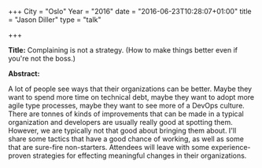 +++
City = "Oslo"
Year = "2016"
date = "2016-06-23T10:28:07+01:00"
title = "Jason Diller"
type = "talk"

+++

<div class="col-12">
  <p><strong>Title:</strong>
Complaining is not a strategy. (How to make things better even if you're not the boss.)
</p>

<p><strong>Abstract:</strong></p>

<p>A lot of people see ways that their organizations can be better. Maybe they want to spend more time on technical debt, maybe they want to adopt more agile type processes, maybe they want to see more of a DevOps culture. There are tonnes of kinds of improvements that can be made in a typical organization and developers are usually really good at spotting them. However, we are typically not that good about bringing them about. I'll share some tactics that have a good chance of working, as well as some that are sure-fire non-starters. Attendees will leave with some experience-proven strategies for effecting meaningful changes in their organizations.</p>

</div>

